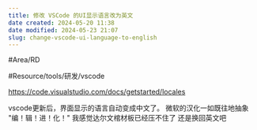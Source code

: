```yaml
---
title: 修改 VSCode 的UI显示语言改为英文
date created: 2024-05-20 11:38
date modified: 2024-05-23 21:07
slug: change-vscode-ui-language-to-english
---
```


#Area/RD 

#Resource/tools/研发/vscode 

https://code.visualstudio.com/docs/getstarted/locales


vscode更新后，界面显示的语言自动变成中文了。
微软的汉化一如既往地抽象
"编！辑！进！化！" 我感觉达尔文棺材板已经压不住了
还是换回英文吧
